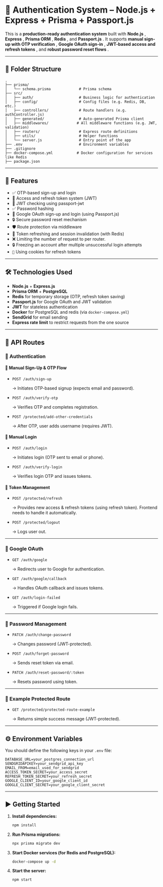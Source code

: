 
# 🔐 Authentication System – Node.js + Express + Prisma + Passport.js

This is a **production-ready authentication system** built with  **Node.js** ,  **Express** ,  **Prisma ORM** ,  **Redis** , and  **Passport.js** . It supports  **manual sign-up with OTP verification** ,  **Google OAuth sign-in** ,  **JWT-based access and refresh tokens** , and  **robust password reset flows** .

---

## 📁 Folder Structure

```
.
├── prisma/
│   └── schema.prisma             # Prisma schema
├── src/
│   ├── auth/                     # Business logic for authentication
│   ├── config/                   # Config files (e.g. Redis, DB, etc.)
│   ├── controllers/              # Route handlers (e.g. authController.js)
│   ├── generated/                # Auto-generated Prisma client
│   ├── middlewares/             # All middleware functions (e.g. JWT, validation)
│   ├── routers/                  # Express route definitions
│   ├── utils/                    # Helper functions
│   └── server.js                 # Entry point of the app
├── .env                          # Environment variables
├── .gitignore
├── docker-compose.yml           # Docker configuration for services like Redis
├── package.json
```

---

## 🚀 Features

* ✅ OTP-based sign-up and login
* 🔁 Access and refresh token system (JWT)
* 🚀 JWT checking using passport-jwt
* ✅ Password hashing
* 🔐 Google OAuth sign-up and login (using Passport.js)
* 🔒 Secure password reset mechanism
* 🛡️ Route protection via middleware
* 🧠 Token refreshing and session invalidation (with Redis)
* ❌ Limiting the number of request to per router.
* 🔒 Freezing an account after multiple unsuccessful login attempts
* **`🍪`** Using cookies for refresh tokens

---

## 🛠️ Technologies Used

* **Node.js** + **Express.js**
* **Prisma ORM** + **PostgreSQL**
* **Redis** for temporary storage (OTP, refresh token saving)
* **Passport.js** for Google OAuth and JWT validation
* **JWT** for stateless authentication
* **Docker** for PostgreSQL and redis (via `docker-compose.yml`)
* **SendGrid** for email sending
* **Express rate limit** to restrict requests from the one source

---

## 🧭 API Routes

### 🔐 Authentication

#### 📮 Manual Sign-Up & OTP Flow

* `POST /auth/sign-up`

  → Initiates OTP-based signup (expects email and password).
* `POST /auth/verify-otp`

  → Verifies OTP and completes registration.
* `POST /protected/add-other-credentials`

  → After OTP, user adds username (requires JWT).

#### 👤 Manual Login

* `POST /auth/login`

  → Initiates login (OTP sent to email or phone).
* `POST /auth/verify-login`

  → Verifies login OTP and issues tokens.

#### 🔄 Token Management

* `POST /protected/refresh`

  → Provides new access & refresh tokens (using refresh token). Frontend needs to handle it automatically.
* `POST /protected/logout`

  → Logs user out.

---

### 🔑 Google OAuth

* `GET /auth/google`

  → Redirects user to Google for authentication.
* `GET /auth/google/callback`

  → Handles OAuth callback and issues tokens.
* `GET /auth/login-failed`

  → Triggered if Google login fails.

---

### 🔧 Password Management

* `PATCH /auth/change-password`

  → Changes password (JWT-protected).
* `POST /auth/forget-password`

  → Sends reset token via email.
* `PATCH /auth/reset-password/:token`

  → Resets password using token.

---

### 🔐 Example Protected Route

* `GET /protected/protected-route-example`

  → Returns simple success message (JWT-protected).

---

## ⚙️ Environment Variables

You should define the following keys in your `.env` file:

```
DATABASE_URL=your_postgres_connection_url
SENDGRIDAPIKEY=your_sendgrid_api_key
EMAIL_FROM=email_used_for_sendgrid
ACCESS_TOKEN_SECRET=your_access_secret
REFRESH_TOKEN_SECRET=your_refresh_secret
GOOGLE_CLIENT_ID=your_google_client_id
GOOGLE_CLIENT_SECRET=your_google_client_secret
```

---

## ▶️ Getting Started

1. **Install dependencies:**
   ```bash
   npm install
   ```
2. **Run Prisma migrations:**
   ```bash
   npx prisma migrate dev
   ```
3. **Start Docker services (for Redis and PostgreSQL):**
   ```bash
   docker-compose up -d
   ```
4. **Start the server:**
   ```bash
   npm start
   ```
